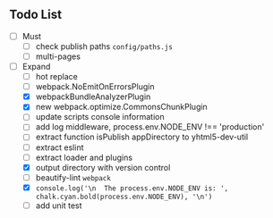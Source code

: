 ## Todo List
- [ ] Must
  - [ ] check publish paths `config/paths.js`
  - [ ] multi-pages
- [ ] Expand
  - [ ] hot replace
  - [ ] webpack.NoEmitOnErrorsPlugin
  - [x] webpackBundleAnalyzerPlugin
  - [x] new webpack.optimize.CommonsChunkPlugin
  - [ ] update scripts console information
  - [ ] add log middleware, process.env.NODE_ENV !== 'production'
  - [ ] extract function isPublish appDirectory to yhtml5-dev-util
  - [ ] extract eslint
  - [ ] extract loader and plugins
  - [x] output directory with version control
  - [ ] beautify-lint `webpack`
  - [x] `console.log('\n  The process.env.NODE_ENV is: ', chalk.cyan.bold(process.env.NODE_ENV), '\n')`
  - [ ] add unit test

